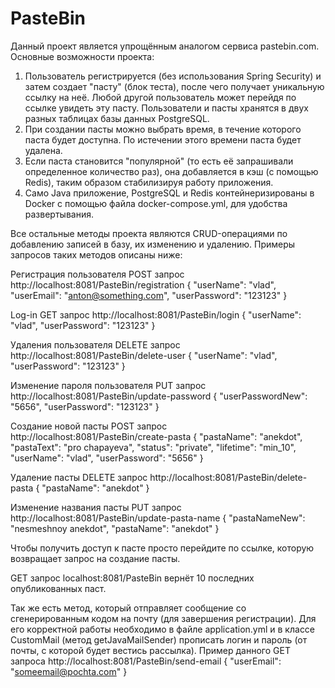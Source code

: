 # PasteBin
Данный проект является упрощённым аналогом сервиса pastebin.com. 
Основные возможности проекта:
1. Пользователь регистрируется (без использования Spring Security) и затем создает "пасту" (блок теста), после чего получает уникальную ссылку на неё. Любой другой пользователь может перейдя по ссылке увидеть эту пасту. Пользователи и пасты хранятся в двух разных таблицах базы данных PostgreSQL. 
2. При создании пасты можно выбрать время, в течение которого паста будет доступна. По истечении этого времени паста будет удалена. 
3. Если паста становится "популярной" (то есть её запрашивали определенное количество раз), она добавляется в кэш (с помощью Redis), таким образом стабилизируя работу приложения.
4. Само Java приложение, PostgreSQL и Redis контейнеризированы в Docker с помощью файла docker-compose.yml, для удобства развертывания. 

Все остальные методы проекта являются CRUD-операциями по добавлению записей в базу, их изменению и удалению. Примеры запросов таких методов описаны ниже:

Регистрация пользователя POST запрос http://localhost:8081/PasteBin/registration
{
	"userName": "vlad",
	"userEmail": "anton@something.com",
	"userPassword": "123123"
}

Log-in GET запрос http://localhost:8081/PasteBin/login
{
	"userName": "vlad",
	"userPassword": "123123"
}

Удаления пользователя DELETE запрос http://localhost:8081/PasteBin/delete-user
{
	"userName": "vlad",
	"userPassword": "123123"
}

Изменение пароля пользователя PUT запрос http://localhost:8081/PasteBin/update-password
{
	"userPasswordNew": "5656",
	"userPassword": "123123"
}

Создание новой пасты POST запрос http://localhost:8081/PasteBin/create-pasta
{
	"pastaName": "anekdot",
	"pastaText": "pro chapayeva",
	"status": "private",
	"lifetime": "min_10",
	"userName": "vlad",
	"userPassword": "5656"
}

Удаление пасты DELETE запрос http://localhost:8081/PasteBin/delete-pasta
{
	"pastaName": "anekdot"
}

Изменение названия пасты PUT запрос http://localhost:8081/PasteBin/update-pasta-name
{
	"pastaNameNew": "nesmeshnoy anekdot",
	"pastaName": "anekdot"
}

Чтобы получить доступ к пасте просто перейдите по ссылке, которую возвращает запрос на создание пасты.

GET запрос localhost:8081/PasteBin вернёт 10 последних опубликованных паст.

Так же есть метод, который отправляет сообщение со сгенерированным кодом на почту (для завершения регистрации). Для его корректной работы необходимо в файле application.yml и в классе CustomMail (метод getJavaMailSender) прописать логин и пароль (от почты, с которой будет вестись рассылка).
Пример данного GET запроса http://localhost:8081/PasteBin/send-email
{
	"userEmail": "someemail@pochta.com"
}
